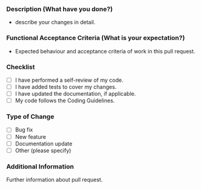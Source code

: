 ### Description (What have you done?)

- describe your changes in detail.

### Functional Acceptance Criteria (What is your expectation?)

- Expected behaviour and acceptance criteria of work in this pull request.

### Checklist

- [ ] I have performed a self-review of my code.
- [ ] I have added tests to cover my changes.
- [ ] I have updated the documentation, if applicable.
- [ ] My code follows the Coding Guidelines.

### Type of Change

- [ ] Bug fix
- [ ] New feature
- [ ] Documentation update
- [ ] Other (please specify)

### Additional Information

Further information about pull request.
